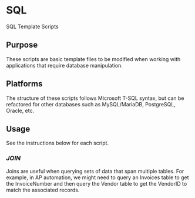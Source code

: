 # SQL
SQL Template Scripts

## Purpose
These scripts are basic template files to be modified when working with applications that require database manipulation.

## Platforms
The structure of these scripts follows Microsoft T-SQL syntax, but can be refactored for other databases such as MySQL/MariaDB, PostgreSQL, Oracle, etc.

## Usage  
See the instructions below for each script.  

### *JOIN*  
Joins are useful when querying sets of data that span multiple tables. For example, in AP automation, we might need to query an Invoices table to get the InvoiceNumber and then query the Vendor table to get the VendorID to match the associated records.
